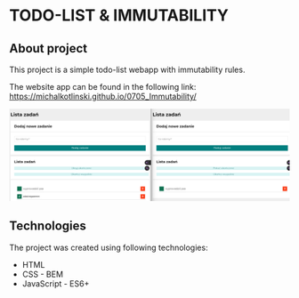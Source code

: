 # TODO-LIST & IMMUTABILITY

## About project
This project is a simple todo-list webapp with immutability rules.

The website app can be found in the following link: https://michalkotlinski.github.io/0705_Immutability/

![todolist](https://github.com/michalkotlinski/0705_Immutability/blob/b296c661831e07015a5b020acf24bdf7bf1aedf5/assets/todo_immutability.png)

## Technologies
The project was created using following technologies:
- HTML
- CSS - BEM
- JavaScript - ES6+
